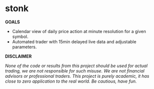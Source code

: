 # stonk

**GOALS**
 - Calendar view of daily price action at minute resolution for a given symbol.
 - Automated trader with 15min delayed live data and adjustable parameters.



**DISCLAIMER**

*None of the code or results from this project should be used for actual trading, we are not responsible for such misuse. We are not financial advisors or professional traders. This project is purely academic, it has close to zero application to the real world. Be cautious, have fun.*
